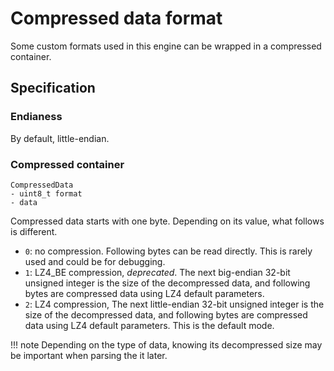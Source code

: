 Compressed data format
========================

Some custom formats used in this engine can be wrapped in a compressed container.

Specification
----------------

### Endianess

By default, little-endian.

### Compressed container

```
CompressedData
- uint8_t format
- data
```

Compressed data starts with one byte. Depending on its value, what follows is different.

- `0`: no compression. Following bytes can be read directly. This is rarely used and could be for debugging.
- `1`: LZ4_BE compression, *deprecated*. The next big-endian 32-bit unsigned integer is the size of the decompressed data, and following bytes are compressed data using LZ4 default parameters.
- `2`: LZ4 compression, The next little-endian 32-bit unsigned integer is the size of the decompressed data, and following bytes are compressed data using LZ4 default parameters. This is the default mode.

!!! note
    Depending on the type of data, knowing its decompressed size may be important when parsing the it later.

